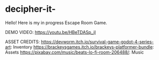 # decipher-it-

Hello! Here is my in progress Escape Room Game.

DEMO VIDEO: https://youtu.be/HBeTDASp_jI

ASSET CREDITS:
https://devworm.itch.io/survival-game-godot-4-series-art: Inventory
https://brackeysgames.itch.io/brackeys-platformer-bundle: Assets
https://pixabay.com/music/beats-lo-fi-room-206488/: Music
